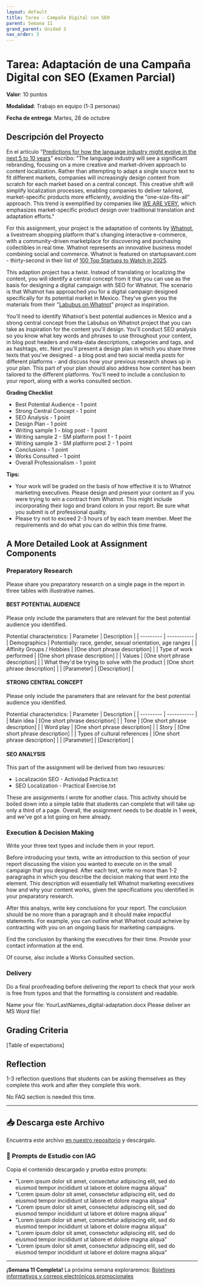 ```yaml
---
layout: default
title: Tarea - Campaña Digital con SEO
parent: Semana 11
grand_parent: Unidad 3
nav_order: 3
---
```


# Tarea:  Adaptación de una Campaña Digital con SEO (Examen Parcial)

**Valor**: 10 puntos

**Modalidad**: Trabajo en equipo (1-3 personas)

**Fecha de entrega**: Martes, 28 de octubre

## Descripción del Proyecto

En el artículo "[Predictions for how the language industry might evolve in the next 5 to 10 years](https://locessentials.com/blog/2024/09/19/predictions-for-how-the-language-industry-might-evolve-in-the-next-5-to-10-years)" escribo: "The language industry will see a significant rebranding, focusing on a more creative and market-driven approach to content localization. Rather than attempting to adapt a single source text to fit different markets, companies will increasingly design content from scratch for each market based on a central concept. This creative shift will simplify localization processes, enabling companies to deliver tailored, market-specific products more efficiently, avoiding the “one-size-fits-all” approach. This trend is exemplified by companies like [WE ARE VERY](https://www.linkedin.com/company/we-are-very-inc/), which emphasizes market-specific product design over traditional translation and adaptation efforts."

For this assignment, your project is the adaptation of contents by [Whatnot](https://www.whatnot.com), a livestream shopping platform that's changing interactive e-commerce, with a community-driven marketplace for discovering and purchasing collectibles in real time. Whatnot represents an innovative business model combining social and commerce. Whatnot is featured on startupsavant.com - thirty-second in their list of [100 Top Startups to Watch in 2025](https://startupsavant.com/startups-to-watch).

This adaption project has a twist. Instead of translating or localizing the content, you will identify a central concept from it that you can use as the basis for designing a digital campaign with SEO for Whatnot. The scenario is that Whatnot has approached you for a digital campaign designed specifically for its potential market in Mexico. They've given you the materials from their "[Labubus on Whatnot](https://alainamb.github.io/uic_tr14-trad-comercial/unidad3/semana11/whatnot-labubus.html)" project as inspiration. 

You'll need to identify Whatnot's best potential audiences in Mexico and a strong central concept from the Labubus on Whatnot project that you can take as inspiration for the content you'll design. You'll conduct SEO analysis so you know what key words and phrases to use throughout your content, in blog post headers and meta-data descriptions, categories and tags, and as hashtags, etc. Next you'll present a design plan in which you share three texts that you've designed - a blog post and two social media posts for different platforms - and discuss how your previous research shows up in your plan. This part of your plan should also address how content has been tailored to the different platforms. You'll need to include a conclusion to your report, along with a works consulted section.

**Grading Checklist**
- Best Potential Audience - 1 point
- Strong Central Concept - 1 point
- SEO Analysis - 1 point
- Design Plan - 1 point
- Writing sample 1 - blog post - 1 point
- Writing sample 2 - SM platform post 1 - 1 point
- Writing sample 3 - SM platform post 2 - 1 point
- Conclusions - 1 point
- Works Consulted - 1 point
- Overall Professionalism - 1 point

**Tips:**
- Your work will be graded on the basis of how effective it is to Whatnot marketing executives. Please design and present your content as if you were trying to win a contract from Whatnot. This might include incorporating their logo and brand colors in your report. Be sure what you submit is of professional quality.
- Please try not to exceed 2-3 hours of by each team member. Meet the requirements and do what you can do within this time frame.

## A More Detailed Look at Assignment Components

### Preparatory Research

Please share you preparatory research on a single page in the report in three tables with illustrative names.

#### BEST POTENTIAL AUDIENCE

Please only include the parameters that are relevant for the best potential audience you identified.

Potential characteristics:
| Parameter | Description |
| --------- | ----------- |
| Demographics | Potentially: race, gender, sexual orientation, age ranges  |
| Affinity Groups / Hobbies | [One short phrase description] |
| Type of work performed | [One short phrase description] |
| Values | [One short phrase description] |
| What they'd be trying to solve with the product | [One short phrase description] |
| [Parameter] | [Description] |

#### STRONG CENTRAL CONCEPT

Please only include the parameters that are relevant for the best potential audience you identified.

Potential characteristics:
| Parameter | Description |
| --------- | ----------- |
| Main idea | [One short phrase description] |
| Tone | [One short phrase description] |
| Word play | [One short phrase description] |
| Story | [One short phrase description] |
| Types of cultural references | [One short phrase description] |
| [Parameter] | [Description] |

#### SEO ANALYSIS

This part of the assignment will be derived from two resources:
- Localización SEO - Actividad Práctica.txt
- SEO Localization - Practical Exercise.txt

These are assignments I wrote for another class. This activity should be boiled down into a simple table that students can complete that will take up only a third of a page. Overall, the assignment needs to be doable in 1 week, and we've got a lot going on here already. 

### Execution & Decision Making

Write your three text types and include them in your report.

Before introducing your texts, write an introduction to this section of your report discussing the vision you wanted to execute on in the small campaign that you designed. After each text, write no more than 1-2 paragraphs in which you describe the decision making that went into the element. This description will essentially tell Whatnot marketing executives how and why your content works, given the specifications you identified in your preparatory research.

After this analsys, write key conclusions for your report. The conclusion should be no more than a paragraph and it should make impactful statements. For example, you can outline what Whatnot could acheive by contracting with you on an ongoing basis for marketing campaigns.

End the conclusion by thanking the executives for their time. Provide your contact information at the end.

Of course, also include a Works Consulted section.

### Delivery

Do a final proofreading before delivering the report to check that your work is free from typos and that the formatting is consistent and readable.

Name your file: YourLastNames_digital-adaptation.docx
Please deliver an MS Word file!

## Grading Criteria

[Table of expectations]

## Reflection

1-3 reflection questions that students can be asking themselves as they complete this work and after they complete this work.

No FAQ section is needed this time.

---

## 📥 Descarga este Archivo

Encuentra este archivo [en nuestro repositorio](https://github.com/alainamb/uic_tr14-comercial-publicitaria/blob/main/unidad3/semana11/campañas-redes-sociales.md) y descárgalo.

### 🤖 Prompts de Estudio con IAG

Copia el contenido descargado y prueba estos prompts:

- "Lorem ipsum dolor sit amet, consectetur adipiscing elit, sed do eiusmod tempor incididunt ut labore et dolore magna aliqua"
- "Lorem ipsum dolor sit amet, consectetur adipiscing elit, sed do eiusmod tempor incididunt ut labore et dolore magna aliqua"
- "Lorem ipsum dolor sit amet, consectetur adipiscing elit, sed do eiusmod tempor incididunt ut labore et dolore magna aliqua"
- "Lorem ipsum dolor sit amet, consectetur adipiscing elit, sed do eiusmod tempor incididunt ut labore et dolore magna aliqua"
- "Lorem ipsum dolor sit amet, consectetur adipiscing elit, sed do eiusmod tempor incididunt ut labore et dolore magna aliqua"
- "Lorem ipsum dolor sit amet, consectetur adipiscing elit, sed do eiusmod tempor incididunt ut labore et dolore magna aliqua"

---

**¡Semana 11 Completa!** La próxima semana exploraremos: [Boletines informativos y correos electrónicos promocionales](../semana12/semana12-resumen.md)
